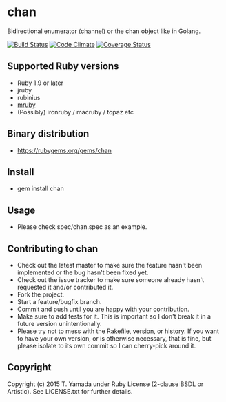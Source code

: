 # chan
Bidirectional enumerator (channel) or the chan object like in Golang.

[![Build Status](https://travis-ci.org/cielavenir/ruby-chan.png)](https://travis-ci.org/cielavenir/ruby-chan) [![Code Climate](https://codeclimate.com/github/cielavenir/ruby-chan.png)](https://codeclimate.com/github/cielavenir/ruby-chan) [![Coverage Status](https://coveralls.io/repos/cielavenir/ruby-chan/badge.png)](https://coveralls.io/r/cielavenir/ruby-chan)

## Supported Ruby versions
* Ruby 1.9 or later
* jruby
* rubinius
* [mruby](https://github.com/cielavenir/mruby-chan/)
* (Possibly) ironruby / macruby / topaz etc

## Binary distribution
* https://rubygems.org/gems/chan

## Install
* gem install chan

## Usage
* Please check spec/chan.spec as an example.

## Contributing to chan
* Check out the latest master to make sure the feature hasn't been implemented or the bug hasn't been fixed yet.
* Check out the issue tracker to make sure someone already hasn't requested it and/or contributed it.
* Fork the project.
* Start a feature/bugfix branch.
* Commit and push until you are happy with your contribution.
* Make sure to add tests for it. This is important so I don't break it in a future version unintentionally.
* Please try not to mess with the Rakefile, version, or history. If you want to have your own version, or is otherwise necessary, that is fine, but please isolate to its own commit so I can cherry-pick around it.

## Copyright
Copyright (c) 2015 T. Yamada under Ruby License (2-clause BSDL or Artistic).
See LICENSE.txt for further details.

